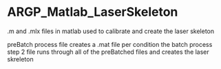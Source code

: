 # ARGP_Matlab_LaserSkeleton
.m and .mlx files in matlab used to calibrate and create the laser skeleton

preBatch process file creates a .mat file per condition
the batch process step 2 file runs through all of the preBatched files and creates the laser skreleton
